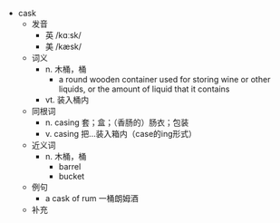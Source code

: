 - cask
  - 发音
    - 英 /kɑːsk/
    - 美 /kæsk/
  - 词义
    - n. 木桶，桶
      - a round wooden container used for storing wine or other liquids, or the amount of liquid that it contains
    - vt. 装入桶内
  - 同根词
    - n. casing 套；盒；（香肠的）肠衣；包装
    - v. casing 把…装入箱内（case的ing形式）
  - 近义词
    - n. 木桶，桶
      - barrel
      - bucket
  - 例句
    - a cask of rum 一桶朗姆酒
  - 补充